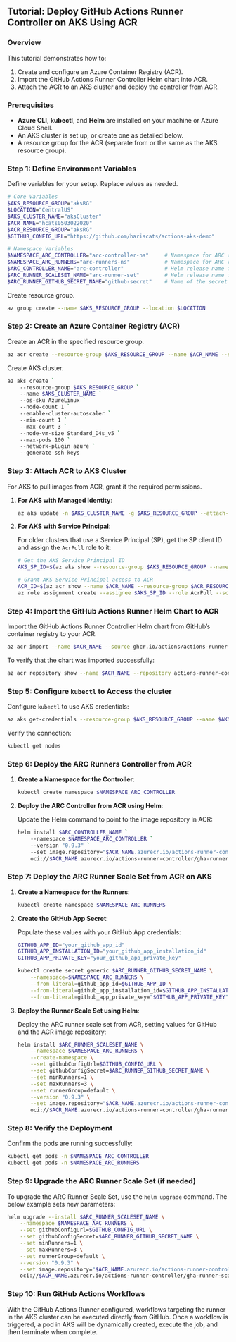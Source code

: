 ## Tutorial: Deploy GitHub Actions Runner Controller on AKS Using ACR

### Overview

This tutorial demonstrates how to:
1. Create and configure an Azure Container Registry (ACR).
2. Import the GitHub Actions Runner Controller Helm chart into ACR.
3. Attach the ACR to an AKS cluster and deploy the controller from ACR.

### Prerequisites
- **Azure CLI**, **kubectl**, and **Helm** are installed on your machine or Azure Cloud Shell.
- An AKS cluster is set up, or create one as detailed below.
- A resource group for the ACR (separate from or the same as the AKS resource group).

### Step 1: Define Environment Variables

Define variables for your setup. Replace values as needed.

```bash
# Core Variables
$AKS_RESOURCE_GROUP="aksRG"                                              # AKS resource group name
$LOCATION="CentralUS"                                                    # Region
$AKS_CLUSTER_NAME="aksCluster"                                           # AKS cluster name
$ACR_NAME="hcats0503022020"                                              # ACR name (must be unique across Azure)
$ACR_RESOURCE_GROUP="aksRG"                                              # ACR resource group name
$GITHUB_CONFIG_URL="https://github.com/hariscats/actions-aks-demo"       # GitHub repo/org URL for the controller

# Namespace Variables
$NAMESPACE_ARC_CONTROLLER="arc-controller-ns"     # Namespace for ARC controller
$NAMESPACE_ARC_RUNNERS="arc-runners-ns"           # Namespace for ARC runners
$ARC_CONTROLLER_NAME="arc-controller"             # Helm release name for ARC controller
$ARC_RUNNER_SCALESET_NAME="arc-runner-set"        # Helm release name for runner scale set
$ARC_RUNNER_GITHUB_SECRET_NAME="github-secret"    # Name of the secret for GitHub credentials
```

Create resource group.

```bash
az group create --name $AKS_RESOURCE_GROUP --location $LOCATION
```

### Step 2: Create an Azure Container Registry (ACR)

Create an ACR in the specified resource group.

```bash
az acr create --resource-group $AKS_RESOURCE_GROUP --name $ACR_NAME --sku Standard
```

Create AKS cluster.

```bash
az aks create `
    --resource-group $AKS_RESOURCE_GROUP `
    --name $AKS_CLUSTER_NAME `
    --os-sku AzureLinux `
    --node-count 1 `
    --enable-cluster-autoscaler `
    --min-count 1 `
    --max-count 3 `
    --node-vm-size Standard_D4s_v5 `
    --max-pods 100 `
    --network-plugin azure `
    --generate-ssh-keys
```

### Step 3: Attach ACR to AKS Cluster

For AKS to pull images from ACR, grant it the required permissions.

1. **For AKS with Managed Identity**:

   ```bash
   az aks update -n $AKS_CLUSTER_NAME -g $AKS_RESOURCE_GROUP --attach-acr $ACR_NAME
   ```

2. **For AKS with Service Principal**:

   For older clusters that use a Service Principal (SP), get the SP client ID and assign the `AcrPull` role to it:

   ```bash
   # Get the AKS Service Principal ID
   AKS_SP_ID=$(az aks show --resource-group $AKS_RESOURCE_GROUP --name $AKS_CLUSTER_NAME --query "servicePrincipalProfile.clientId" --output tsv)

   # Grant AKS Service Principal access to ACR
   ACR_ID=$(az acr show --name $ACR_NAME --resource-group $ACR_RESOURCE_GROUP --query "id" --output tsv)
   az role assignment create --assignee $AKS_SP_ID --role AcrPull --scope $ACR_ID
   ```

### Step 4: Import the GitHub Actions Runner Helm Chart to ACR

Import the GitHub Actions Runner Controller Helm chart from GitHub’s container registry to your ACR.

```bash
az acr import --name $ACR_NAME --source ghcr.io/actions/actions-runner-controller-charts/gha-runner-scale-set-controller:0.9.0 --image actions-runner-controller/gha-runner-scale-set-controller:0.9.0
```

To verify that the chart was imported successfully:

```bash
az acr repository show --name $ACR_NAME --repository actions-runner-controller/gha-runner-scale-set-controller
```

### Step 5: Configure `kubectl` to Access the cluster

Configure `kubectl` to use AKS credentials:

```bash
az aks get-credentials --resource-group $AKS_RESOURCE_GROUP --name $AKS_CLUSTER_NAME
```

Verify the connection:

```bash
kubectl get nodes
```

### Step 6: Deploy the ARC Runners Controller from ACR

1. **Create a Namespace for the Controller**:

   ```bash
   kubectl create namespace $NAMESPACE_ARC_CONTROLLER
   ```

2. **Deploy the ARC Controller from ACR using Helm**:

   Update the Helm command to point to the image repository in ACR:

   ```bash
   helm install $ARC_CONTROLLER_NAME `
       --namespace $NAMESPACE_ARC_CONTROLLER `
       --version "0.9.3" `
       --set image.repository="$ACR_NAME.azurecr.io/actions-runner-controller/gha-runner-scale-set-controller" `
       oci://$ACR_NAME.azurecr.io/actions-runner-controller/gha-runner-scale-set-controller
   ```

### Step 7: Deploy the ARC Runner Scale Set from ACR on AKS

1. **Create a Namespace for the Runners**:

   ```bash
   kubectl create namespace $NAMESPACE_ARC_RUNNERS
   ```

2. **Create the GitHub App Secret**:

   Populate these values with your GitHub App credentials:

   ```bash
   GITHUB_APP_ID="your_github_app_id"
   GITHUB_APP_INSTALLATION_ID="your_github_app_installation_id"
   GITHUB_APP_PRIVATE_KEY="your_github_app_private_key"

   kubectl create secret generic $ARC_RUNNER_GITHUB_SECRET_NAME \
       --namespace=$NAMESPACE_ARC_RUNNERS \
       --from-literal=github_app_id=$GITHUB_APP_ID \
       --from-literal=github_app_installation_id=$GITHUB_APP_INSTALLATION_ID \
       --from-literal=github_app_private_key="$GITHUB_APP_PRIVATE_KEY"
   ```

3. **Deploy the Runner Scale Set using Helm**:

   Deploy the ARC runner scale set from ACR, setting values for GitHub and the ACR image repository:

   ```bash
   helm install $ARC_RUNNER_SCALESET_NAME \
       --namespace $NAMESPACE_ARC_RUNNERS \
       --create-namespace \
       --set githubConfigUrl=$GITHUB_CONFIG_URL \
       --set githubConfigSecret=$ARC_RUNNER_GITHUB_SECRET_NAME \
       --set minRunners=1 \
       --set maxRunners=3 \
       --set runnerGroup=default \
       --version "0.9.3" \
       --set image.repository="$ACR_NAME.azurecr.io/actions-runner-controller/gha-runner-scale-set" \
       oci://$ACR_NAME.azurecr.io/actions-runner-controller/gha-runner-scale-set
   ```

### Step 8: Verify the Deployment

Confirm the pods are running successfully:

```bash
kubectl get pods -n $NAMESPACE_ARC_CONTROLLER
kubectl get pods -n $NAMESPACE_ARC_RUNNERS
```

### Step 9: Upgrade the ARC Runner Scale Set (if needed)

To upgrade the ARC Runner Scale Set, use the `helm upgrade` command. The below example sets new parameters:

```bash
helm upgrade --install $ARC_RUNNER_SCALESET_NAME \
    --namespace $NAMESPACE_ARC_RUNNERS \
    --set githubConfigUrl=$GITHUB_CONFIG_URL \
    --set githubConfigSecret=$ARC_RUNNER_GITHUB_SECRET_NAME \
    --set minRunners=1 \
    --set maxRunners=3 \
    --set runnerGroup=default \
    --version "0.9.3" \
    --set image.repository="$ACR_NAME.azurecr.io/actions-runner-controller/gha-runner-scale-set" \
    oci://$ACR_NAME.azurecr.io/actions-runner-controller/gha-runner-scale-set
```

### Step 10: Run GitHub Actions Workflows

With the GitHub Actions Runner configured, workflows targeting the runner in the AKS cluster can be executed directly from GitHub. Once a workflow is triggered, a pod in AKS will be dynamically created, execute the job, and then terminate when complete.
